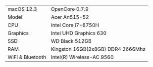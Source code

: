 |                     |                                                       |
|  :--------------    | :---------------------------------------------------- |
| macOS 12.3          | OpenCore 0.7.9
| Model               | Acer An515-52
| CPU                 | Intel Core i7-8750H                                   |
| Graphics            | Intel UHD Graphics 630                                |
| SSD                 | WD Black 512GB                                        |
| RAM                 | Kingston 16GB(2x8GB) DDR4 2666Mhz                     | 
| WiFi & Bluetooth    | Intel(R) Wireless-AC 9560                             |


